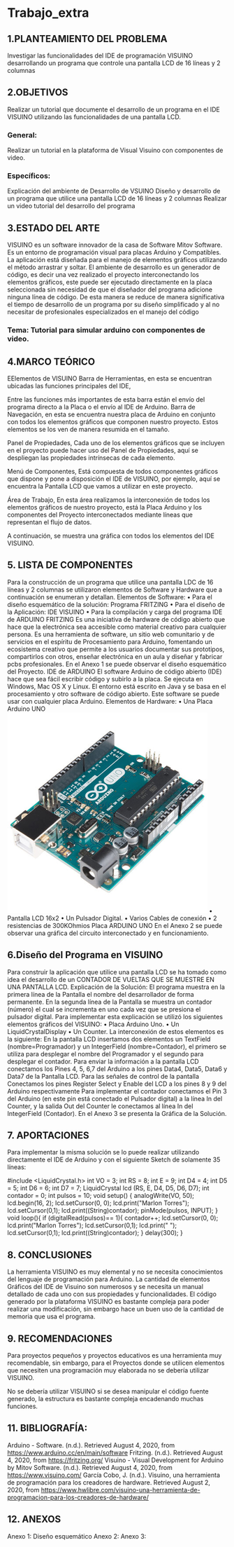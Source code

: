 # Trabajo_extra
## 1.PLANTEAMIENTO DEL PROBLEMA
Investigar las funcionalidades del  IDE de programación VISUINO desarrollando un  programa  que controle una pantalla LCD de 16 líneas y 2 columnas
## 2.OBJETIVOS
Realizar un tutorial que documente el desarrollo de un programa en el IDE VISUINO utilizando las funcionalidades de una pantalla LCD.
### General:
  Realizar un tutorial en la plataforma de Visual Visuino con componentes de video.
### Específicos:
 Explicación del ambiente de Desarrollo de  VSUINO
Diseño y desarrollo de un programa que utilice una pantalla LCD de 16 líneas y 2 columnas
Realizar un video tutorial del desarrollo del programa
## 3.ESTADO DEL ARTE
VISUINO es un software innovador de la casa de Software Mitov Software. Es un entorno de programación visual para placas Arduino y Compatibles. La aplicación está diseñada para el manejo de elementos gráficos utilizando el método   arrastrar y soltar. 
El ambiente de desarrollo es un generador de código, es decir una vez realizado el proyecto interconectando los elementos gráficos, este puede ser ejecutado directamente en la placa seleccionada sin necesidad de que el diseñador del programa adicione ninguna línea de código. De esta manera se reduce de manera significativa el tiempo de desarrollo de un programa por su diseño simplificado y al no necesitar de profesionales especializados en el manejo del código 
### Tema: Tutorial para simular arduino con componentes de video.
## 4.MARCO TEÓRICO
EElementos de VISUINO
Barra de Herramientas, en esta se encuentran ubicadas las funciones principales del IDE,

Entre las funciones más importantes de esta barra están el envío del programa directo a la Placa o el envío al IDE de Arduino.
Barra de Navegación, en esta se encuentra nuestra placa de Arduino en conjunto con todos los elementos gráficos que componen nuestro proyecto. Estos elementos se los ven de manera resumida en el tamaño.

Panel de Propiedades, Cada uno de los elementos gráficos que se incluyen en el proyecto puede hacer uso del Panel de Propiedades, aquí se despliegan las propiedades intrínsecas de cada elemento.

Menú de Componentes, Está compuesta de todos componentes gráficos que dispone y pone a disposición el IDE de VISUINO, por ejemplo, aquí se encuentra la Pantalla LCD que vamos a utilizar en este proyecto.

Área de Trabajo, En esta área realizamos la interconexión de todos los elementos gráficos de nuestro proyecto, está la Placa Arduino y los componentes del Proyecto interconectados mediante líneas que representan el flujo de datos.

A continuación, se muestra una gráfica con todos los elementos del IDE VISUINO.
## 5. LISTA DE COMPONENTES
Para la construcción de un programa que utilice una pantalla LDC de 16 líneas y 2 columnas se utilizaron elementos de Software y Hardware que a continuación se enumeran y detallan.
Elementos de Software:
•	Para el diseño esquemático de la solución: Programa FRITZING
•	Para el diseño de la Aplicación: IDE VISUINO
•	Para la compilación y carga del programa IDE de ARDUINO
FRITZING
Es una iniciativa de hardware de código abierto que hace que la electrónica sea accesible como material creativo para cualquier persona. Es una herramienta de software, un sitio web comunitario y de servicios en el espíritu de Procesamiento para Arduino, fomentando un ecosistema creativo que permite a los usuarios documentar sus prototipos, compartirlos con otros, enseñar electrónica en un aula y diseñar y fabricar pcbs profesionales.
En el Anexo 1 se puede observar el diseño esquemático del Proyecto.
IDE de ARDUINO
El software Arduino de código abierto (IDE) hace que sea fácil escribir código y subirlo a la placa. Se ejecuta en Windows, Mac OS X y Linux. El entorno está escrito en Java y se basa en el procesamiento y otro software de código abierto.
Este software se puede usar con cualquier placa Arduino.
Elementos de Hardware:
•	Una Placa Arduino UNO
![](Anexos/arduino.jpg)
•	Pantalla LCD 16x2
•	Un Pulsador Digital.
•	Varios Cables de conexión
•	2 resistencias de 300KOhmios
Placa ARDUINO UNO
En el Anexo 2 se puede observar una gráfica del circuito interconectado y en funcionamiento.
## 6.Diseño del Programa en VISUINO
Para construir la aplicación que utilice una pantalla LCD se ha tomado como idea el desarrollo de un CONTADOR DE VUELTAS QUE SE MUESTRE EN UNA PANTALLA LCD.
Explicación de la Solución:
El programa muestra en la primera línea de  la Pantalla el nombre del desarrollador de forma permanente.
En la segunda línea de la Pantalla se muestra un contador (número) el cual se incrementa en uno cada vez que se presiona el pulsador digital.
Para implementar esta explicación se utilizó los siguientes elementos gráficos del VISUINO:
•	Placa Arduino Uno.
•	Un LiquidCrystalDisplay
•	Un Counter.
La interconexión de estos elementos es la siguiente:
En la pantalla LCD insertamos dos elementos un TextField (nombre=Programador) y un IntegerField (nombre=Contador), el primero se utiliza para desplegar el nombre del Programador y el segundo para desplegar el contador.
Para enviar la información a la pantalla LCD conectamos los Pines 4, 5, 6,7 del Arduino a los pines Data4, Data5, Data6 y Data7 de la Pantalla LCD. 
Para las señales de control de la pantalla Conectamos los pines  Register Select y Enable del LCD a los pines 8 y 9 del Arduino respectivamente
Para implementar el contador conectamos el Pin 3 del Arduino (en este pin está conectado el Pulsador digital) a la línea In del Counter, y la salida Out del Counter le conectamos al línea In del IntegerField (Contador).
En el Anexo 3 se presenta la Gráfica de la Solución.
## 7. APORTACIONES
Para implementar la misma solución se lo puede realizar utilizando directamente el IDE de Arduino y con el siguiente Sketch de solamente 35 líneas:

#include <LiquidCrystal.h>
int VO = 3; int RS = 8; int E = 9; int D4 = 4; int D5 = 5; int D6 = 6; int D7 = 7;
LiquidCrystal lcd (RS, E, D4, D5, D6, D7);
int contador = 0; int pulsos = 10; 
void setup() {
  analogWrite(VO, 50);
  lcd.begin(16, 2);
  lcd.setCursor(0, 0);
  lcd.print("Marlon Torres");
  lcd.setCursor(0,1);
  lcd.print((String)contador);
  pinMode(pulsos, INPUT);
}
void loop(){
  if (digitalRead(pulsos)== 1){
    contador++;
    lcd.setCursor(0, 0);
    lcd.print("Marlon Torres");
    lcd.setCursor(0,1);
    lcd.print("                ");
    lcd.setCursor(0,1);
    lcd.print((String)contador);
  }
  delay(300);
}
## 8. CONCLUSIONES
La herramienta VISUINO es muy elemental y no se necesita conocimientos del lenguaje de programación para Arduino.
La cantidad de elementos Gráficos del IDE de Visuino son numerosos y se necesita un manual detallado de cada uno con sus propiedades y funcionalidades.
El código generado por la plataforma VISUINO es bastante compleja para poder realizar una modificación, sin embargo hace un buen uso de la cantidad de memoria que usa el programa.
## 9. RECOMENDACIONES
Para proyectos pequeños y proyectos educativos es una herramienta muy recomendable, sin embargo, para el Proyectos donde se utilicen elementos que necesiten una programación muy elaborada no se debería utilizar VISUINO.

No se debería utilizar VISUINO si se desea manipular el código fuente generado, la estructura es bastante compleja encadenando muchas funciones.
## 11. BIBLIOGRAFÍA:
Arduino - Software. (n.d.). Retrieved August 4, 2020, from https://www.arduino.cc/en/main/software
Fritzing. (n.d.). Retrieved August 4, 2020, from https://fritzing.org/
Visuino - Visual Development for Arduino by Mitov Software. (n.d.). Retrieved August 4, 2020, from https://www.visuino.com/
García Cobo, J. (n.d.). Visuino, una herramienta de programación para los creadores de hardware. Retrieved August 2, 2020, from https://www.hwlibre.com/visuino-una-herramienta-de-programacion-para-los-creadores-de-hardware/
## 12. ANEXOS
Anexo 1:
Diseño esquemático
Anexo 2:
Anexo 3:

